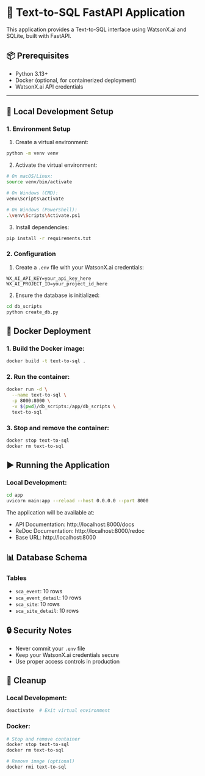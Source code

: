 # 🚀 Text-to-SQL FastAPI Application

This application provides a Text-to-SQL interface using WatsonX.ai and SQLite, built with FastAPI.

## 📦 Prerequisites

- Python 3.13+
- Docker (optional, for containerized deployment)
- WatsonX.ai API credentials

---

## 💠 Local Development Setup

### 1. Environment Setup

1. Create a virtual environment:
```bash
python -m venv venv
```

2. Activate the virtual environment:
```bash
# On macOS/Linux:
source venv/bin/activate

# On Windows (CMD):
venv\Scripts\activate

# On Windows (PowerShell):
.\venv\Scripts\Activate.ps1
```

3. Install dependencies:
```bash
pip install -r requirements.txt
```

### 2. Configuration

1. Create a `.env` file with your WatsonX.ai credentials:
```properties
WX_AI_API_KEY=your_api_key_here
WX_AI_PROJECT_ID=your_project_id_here
```

2. Ensure the database is initialized:
```bash
cd db_scripts
python create_db.py
```

## 🐳 Docker Deployment

### 1. Build the Docker image:
```bash
docker build -t text-to-sql .
```

### 2. Run the container:
```bash
docker run -d \
  --name text-to-sql \
  -p 8000:8000 \
  -v $(pwd)/db_scripts:/app/db_scripts \
  text-to-sql
```

### 3. Stop and remove the container:
```bash
docker stop text-to-sql
docker rm text-to-sql
```

## ▶️ Running the Application

### Local Development:
```bash
cd app
uvicorn main:app --reload --host 0.0.0.0 --port 8000
```

The application will be available at:
- API Documentation: http://localhost:8000/docs
- ReDoc Documentation: http://localhost:8000/redoc
- Base URL: http://localhost:8000

## 📊 Database Schema

### Tables

- `sca_event`: 10 rows
- `sca_event_detail`: 10 rows
- `sca_site`: 10 rows
- `sca_site_detail`: 10 rows

## 🔒 Security Notes

- Never commit your `.env` file
- Keep your WatsonX.ai credentials secure
- Use proper access controls in production

## 🧹 Cleanup

### Local Development:
```bash
deactivate  # Exit virtual environment
```

### Docker:
```bash
# Stop and remove container
docker stop text-to-sql
docker rm text-to-sql

# Remove image (optional)
docker rmi text-to-sql
```

